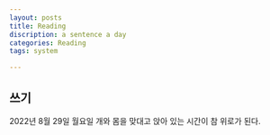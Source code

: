 ```yaml
---
layout: posts
title: Reading
discription: a sentence a day
categories: Reading
tags: system 

---
```


## 쓰기

2022년 8월 29일 월요일
개와 몸을 맞대고 앉아 있는 시간이 참 위로가 된다.

